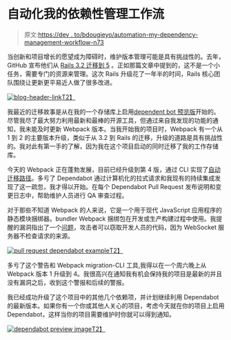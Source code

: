 # 自动化我的依赖性管理工作流

> 原文:[https://dev . to/bdougieyo/automation-my-dependency-management-workflow-n73](https://dev.to/bdougieyo/automation-my-dependency-management-workflow-n73)

当创新和项目增长的愿望成为障碍时，维护版本管理可能是具有挑战性的。去年，GitHub 宣布他们从 [Rails 3.2 迁移到 5](https://github.blog/2018-09-28-upgrading-github-from-rails-3-2-to-5-2/) 。正如那篇文章中提到的，这不是一个小任务，需要专门的资源来管理。这次 Rails 升级花了一年半的时间，Rails 核心团队围绕让更新更平易近人做了很多改进。

[![blog-header-link](../Images/f14447a229ed31d6e41a603c9bb7e904.png)T2】](https://github.blog/2018-09-28-upgrading-github-from-rails-3-2-to-5-2/)

我最近的迁移故事是从在我的一个存储库上启用[dependent bot 预览版](https://github.com/marketplace/dependabot-preview)开始的。尽管我尽了最大努力利用最新和最棒的开源工具，但通过来自我发现的功能的通知，我未能及时更新 Webpack 版本。当我开始我的项目时，Webpack 有一个从 1 到 2 的主要版本升级，类似于从 3.2 到 Rails 的迁移，升级的道路是具有挑战性的。我对此有第一手的了解，因为我在这个项目启动的同时迁移了我的工作存储库。

今天的 Webpack 正在蓬勃发展，目前已经升级到第 4 版，通过 CLI 实现了[自动迁移路径](https://webpack.js.org/migrate/4/)。多亏了 Dependabot 通过计算机化的拉式请求和我现有的持续集成发现了这一疏忽，我才得以开始。在每个 Dependabot Pull Request 发布说明和变更日志中，帮助维护人员进行 QA 审查过程。

对于那些不知道 Webpack 的人来说，它是一个用于现代 JavaScript 应用程序的静态模块捆绑器。bundler Webpack 捆绑包在开发或生产构建过程中使用。我提醒的漏洞指出了一个[问题](https://github.com/nodejs/security-wg/blob/master/vuln/npm/485.json#L4)，攻击者可以窃取开发人员的代码，因为 WebSocket 服务器不检查请求的来源。

[![pull request dependabot example](../Images/acfec7e5a9c638a70b9287b85104e12a.png)T2】](https://res.cloudinary.com/practicaldev/image/fetch/s--uJOYe4yF--/c_limit%2Cf_auto%2Cfl_progressive%2Cq_auto%2Cw_880/https://user-images.githubusercontent.com/5713670/63602642-7094d580-c5b7-11e9-8c83-fe71170e77f8.png)

多亏了这个警告和 Webpack migration-CLI 工具,我得以在一个周六晚上从 Webpack 版本 1 升级到 4。我很高兴在通知我有机会保持我的项目是最新的并且没有漏洞之后，收到这个警报和后续的警报。

我已经成功升级了这个项目中的其他几个依赖项，并计划继续利用 Dependabot 的最新版本。如果你有一个你或其他人关心的项目，考虑今天就在你的项目上启用 Dependabot，这样当你的项目需要维护时你就可以得到通知。

[![dependabot preview image](../Images/835319c79559edf7e5dd2cb2e1e23be5.png)T2】](https://github.com/marketplace/dependabot-preview)